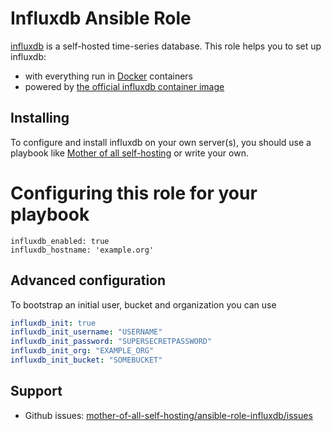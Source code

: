 # Influxdb Ansible Role

[influxdb](https://www.influxdata.com/) is a self-hosted time-series database. This role helps you to set up influxdb:

- with everything run in [Docker](https://www.docker.com/) containers
- powered by [the official influxdb container image](https://hub.docker.com/r/superseriousbusiness/influxdb/)


## Installing

To configure and install influxdb on your own server(s), you should use a playbook like [Mother of all self-hosting](https://github.com/mother-of-all-self-hosting/mash-playbook) or write your own.

# Configuring this role for your playbook

```
influxdb_enabled: true
influxdb_hostname: 'example.org'
```

## Advanced configuration

To bootstrap an initial user, bucket and organization you can use

```yaml
influxdb_init: true
influxdb_init_username: "USERNAME"
influxdb_init_password: "SUPERSECRETPASSWORD"
influxdb_init_org: "EXAMPLE_ORG"
influxdb_init_bucket: "SOMEBUCKET"
```

## Support

- Github issues: [mother-of-all-self-hosting/ansible-role-influxdb/issues](https://github.com/mother-of-all-self-hosting/ansible-role-influxdb.git/issues)
